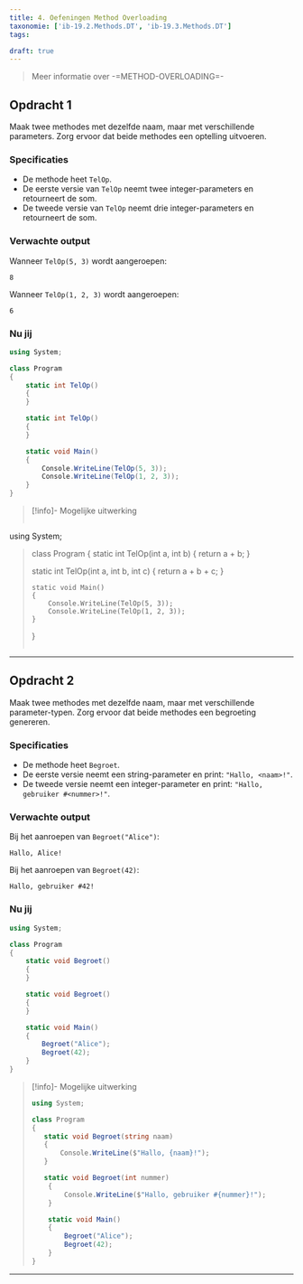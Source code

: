 ```yaml
---
title: 4. Oefeningen Method Overloading
taxonomie: ['ib-19.2.Methods.DT', 'ib-19.3.Methods.DT']
tags:

draft: true 
---
```


> Meer informatie over -=METHOD-OVERLOADING=-

## Opdracht 1
Maak twee methodes met dezelfde naam, maar met verschillende parameters. Zorg ervoor dat beide methodes een optelling uitvoeren.

### Specificaties
- De methode heet `TelOp`.
- De eerste versie van `TelOp` neemt twee integer-parameters en retourneert de som.
- De tweede versie van `TelOp` neemt drie integer-parameters en retourneert de som.

### Verwachte output
Wanneer `TelOp(5, 3)` wordt aangeroepen:
```
8
```
Wanneer `TelOp(1, 2, 3)` wordt aangeroepen:
```
6
```

### Nu jij
``` csharp runner
using System;

class Program
{
	static int TelOp()
	{
	}

	static int TelOp()
	{
	}

	static void Main()
	{
		Console.WriteLine(TelOp(5, 3));
		Console.WriteLine(TelOp(1, 2, 3));
	}
}
``` 

> [!info]- Mogelijke uitwerking
> ``` csharp
using System;
> 
> class Program
> {
>     static int TelOp(int a, int b)
>     {
>         return a + b;
>     }
> 
>    static int TelOp(int a, int b, int c)
>     {
>         return a + b + c;
>     }
> 
>     static void Main()
>     {
>         Console.WriteLine(TelOp(5, 3));
>         Console.WriteLine(TelOp(1, 2, 3));
>     }
> }
> ```

---

## Opdracht 2
Maak twee methodes met dezelfde naam, maar met verschillende parameter-typen. Zorg ervoor dat beide methodes een begroeting genereren.

### Specificaties
- De methode heet `Begroet`.
- De eerste versie neemt een string-parameter en print: `"Hallo, <naam>!"`.
- De tweede versie neemt een integer-parameter en print: `"Hallo, gebruiker #<nummer>!"`.

### Verwachte output
Bij het aanroepen van `Begroet("Alice")`:
```
Hallo, Alice!
```
Bij het aanroepen van `Begroet(42)`:
```
Hallo, gebruiker #42!
```

### Nu jij
``` csharp runner
using System;

class Program
{
    static void Begroet()
    {
    }

    static void Begroet()
    {
    }

    static void Main()
    {
        Begroet("Alice");
        Begroet(42);
    }
}

``` 

> [!info]- Mogelijke uitwerking
> ``` csharp
> using System;
>
>class Program
>{
>    static void Begroet(string naam)
>    {
>        Console.WriteLine($"Hallo, {naam}!");
>    }
>
>    static void Begroet(int nummer)
>     {
>         Console.WriteLine($"Hallo, gebruiker #{nummer}!");
>     }
> 
>     static void Main()
>     {
>         Begroet("Alice");
>         Begroet(42);
>     }
> }
> ```

---
